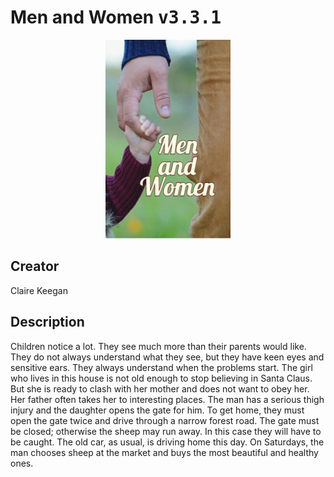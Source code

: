 
# Men and Women <kbd>v3.3.1</kbd>

<center>
  <img src="./cover-1024.jpg"/>
</center>

## Creator
Claire Keegan

## Description
Children notice a lot. They see much more than their parents would like. They do not always understand what they see, but they have keen eyes and sensitive ears. They always understand when the problems start. The girl who lives in this house is not old enough to stop believing in Santa Claus. But she is ready to clash with her mother and does not want to obey her. Her father often takes her to interesting places. The man has a serious thigh injury and the daughter opens the gate for him. To get home, they must open the gate twice and drive through a narrow forest road. The gate must be closed; otherwise the sheep may run away. In this case they will have to be caught. The old car, as usual, is driving home this day. On Saturdays, the man chooses sheep at the market and buys the most beautiful and healthy ones.
